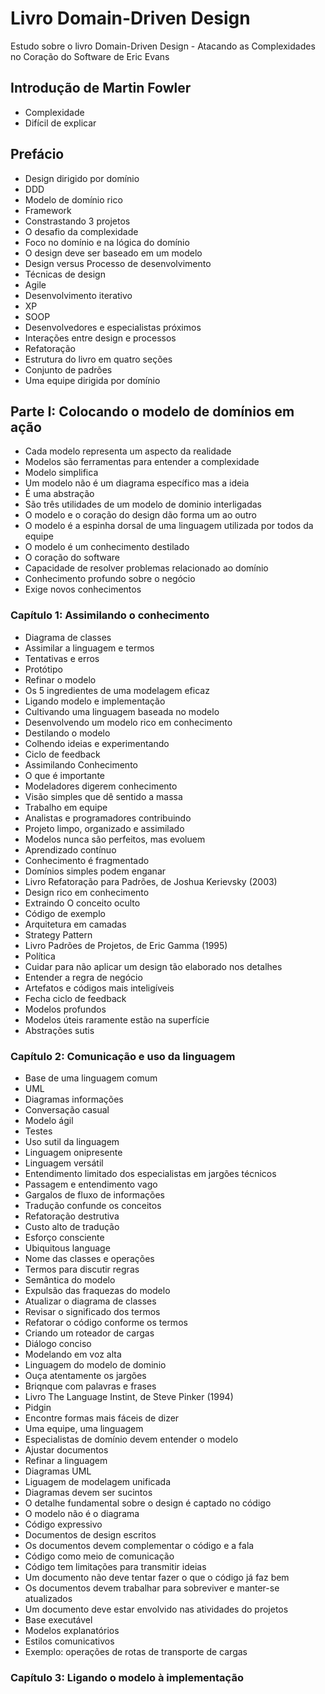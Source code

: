 # Livro Domain-Driven Design
Estudo sobre o livro Domain-Driven Design - Atacando as Complexidades no Coração do Software de Eric Evans

## Introdução de Martin Fowler
- Complexidade
- Difícil de explicar

## Prefácio

- Design dirigido por domínio
- DDD
- Modelo de domínio rico
- Framework
- Constrastando 3 projetos
- O desafio da complexidade
- Foco no domínio e na lógica do domínio
- O design deve ser baseado em um modelo
- Design versus Processo de desenvolvimento
- Técnicas de design
- Agile
- Desenvolvimento iterativo
- XP
- SOOP
- Desenvolvedores e especialistas próximos
- Interações entre design e processos
- Refatoração
- Estrutura do livro em quatro seções
- Conjunto de padrões
- Uma equipe dirigida por domínio

## Parte I: Colocando o modelo de domínios em ação

- Cada modelo representa um aspecto da realidade
- Modelos são ferramentas para entender a complexidade
- Modelo simplifica
- Um modelo não é um diagrama específico mas a ideia
- É uma abstração
- São três utilidades de um modelo de dominio interligadas
- O modelo e o coração do design dão forma um ao outro
- O modelo é a espinha dorsal de uma linguagem utilizada por todos da equipe
- O modelo é um conhecimento destilado
- O coração do software
- Capacidade de resolver problemas relacionado ao domínio
- Conhecimento profundo sobre o negócio
- Exige novos conhecimentos

### Capítulo 1: Assimilando o conhecimento

- Diagrama de classes
- Assimilar a linguagem e termos
- Tentativas e erros
- Protótipo
- Refinar o modelo
- Os 5 ingredientes de uma modelagem eficaz
- Ligando modelo e implementação
- Cultivando uma linguagem baseada no modelo
- Desenvolvendo um modelo rico em conhecimento
- Destilando o modelo
- Colhendo ideias e experimentando
- Ciclo de feedback
- Assimilando Conhecimento
- O que é importante
- Modeladores digerem conhecimento
- Visão simples que dê sentido a massa
- Trabalho em equipe
- Analistas e programadores contribuindo
- Projeto limpo, organizado e assimilado
- Modelos nunca são perfeitos, mas evoluem
- Aprendizado contínuo
- Conhecimento é fragmentado
- Domínios simples podem enganar
- Livro Refatoração para Padrões, de Joshua Kerievsky (2003)
- Design rico em conhecimento
- Extraindo O conceito oculto
- Código de exemplo
- Arquitetura em camadas
- Strategy Pattern
- Livro Padrões de Projetos, de Eric Gamma (1995)
- Política
- Cuidar para não aplicar um design tão elaborado nos detalhes
- Entender a regra de negócio
- Artefatos e códigos mais inteligíveis
- Fecha ciclo de feedback
- Modelos profundos
- Modelos úteis raramente estão na superfície
- Abstrações sutis

### Capítulo 2: Comunicação e uso da linguagem

- Base de uma linguagem comum
- UML
- Diagramas informações
- Conversação casual
- Modelo ágil
- Testes
- Uso sutil da linguagem
- Linguagem onipresente
- Linguagem versátil
- Entendimento limitado dos especialistas em jargões técnicos
- Passagem e entendimento vago
- Gargalos de fluxo de informações
- Tradução confunde os conceitos
- Refatoração destrutiva
- Custo alto de tradução
- Esforço consciente
- Ubiquitous language
- Nome das classes e operações
- Termos para discutir regras
- Semântica do modelo
- Expulsão das fraquezas do modelo
- Atualizar o diagrama de classes
- Revisar o significado dos termos
- Refatorar o código conforme os termos
- Criando um roteador de cargas
- Diálogo conciso
- Modelando em voz alta
- Linguagem do modelo de dominio
- Ouça atentamente os jargões
- Briqnque com palavras e frases
- Livro The Language Instint, de Steve Pinker (1994)
- Pidgin
- Encontre formas mais fáceis de dizer
- Uma equipe, uma linguagem
- Especialistas de domínio devem entender o modelo
- Ajustar documentos
- Refinar a linguagem
- Diagramas UML
- Liguagem de modelagem unificada
- Diagramas devem ser sucintos
- O detalhe fundamental sobre o design é captado no código
- O modelo não é o diagrama
- Código expressivo
- Documentos de design escritos
- Os documentos devem complementar o código e a fala
- Código como meio de comunicação
- Código tem limitações para transmitir ideias
- Um documento não deve tentar fazer o que o código já faz bem
- Os documentos devem trabalhar para sobreviver e manter-se atualizados
- Um documento deve estar envolvido nas atividades do projetos
- Base executável
- Modelos explanatórios
- Estilos comunicativos
- Exemplo: operações de rotas de transporte de cargas

### Capítulo 3: Ligando o modelo à implementação

